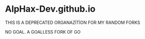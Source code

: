 # AlpHax-Dev.github.io

THIS IS A DEPRECATED ORGANAZİTİON FOR MY RANDOM FORKS

NO GOAL. A GOALLESS FORK OF GO
